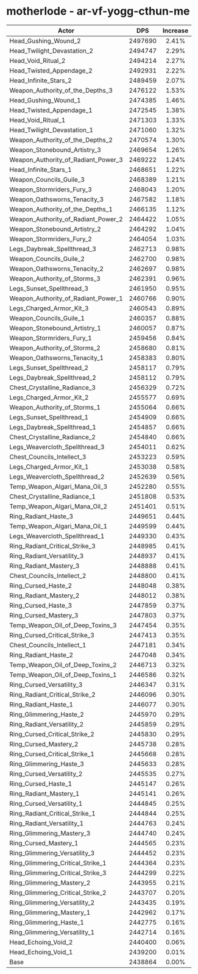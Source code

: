 # motherlode - ar-vf-yogg-cthun-me
| Actor | DPS | Increase |
|---|:---:|:---:|
|Head_Gushing_Wound_2|2497690|2.41%|
|Head_Twilight_Devastation_2|2494747|2.29%|
|Head_Void_Ritual_2|2494214|2.27%|
|Head_Twisted_Appendage_2|2492931|2.22%|
|Head_Infinite_Stars_2|2489459|2.07%|
|Weapon_Authority_of_the_Depths_3|2476122|1.53%|
|Head_Gushing_Wound_1|2474385|1.46%|
|Head_Twisted_Appendage_1|2472545|1.38%|
|Head_Void_Ritual_1|2471303|1.33%|
|Head_Twilight_Devastation_1|2471060|1.32%|
|Weapon_Authority_of_the_Depths_2|2470574|1.30%|
|Weapon_Stonebound_Artistry_3|2469654|1.26%|
|Weapon_Authority_of_Radiant_Power_3|2469222|1.24%|
|Head_Infinite_Stars_1|2468651|1.22%|
|Weapon_Councils_Guile_3|2468389|1.21%|
|Weapon_Stormriders_Fury_3|2468043|1.20%|
|Weapon_Oathsworns_Tenacity_3|2467582|1.18%|
|Weapon_Authority_of_the_Depths_1|2466135|1.12%|
|Weapon_Authority_of_Radiant_Power_2|2464422|1.05%|
|Weapon_Stonebound_Artistry_2|2464292|1.04%|
|Weapon_Stormriders_Fury_2|2464054|1.03%|
|Legs_Daybreak_Spellthread_3|2462713|0.98%|
|Weapon_Councils_Guile_2|2462700|0.98%|
|Weapon_Oathsworns_Tenacity_2|2462697|0.98%|
|Weapon_Authority_of_Storms_3|2462391|0.96%|
|Legs_Sunset_Spellthread_3|2461950|0.95%|
|Weapon_Authority_of_Radiant_Power_1|2460766|0.90%|
|Legs_Charged_Armor_Kit_3|2460543|0.89%|
|Weapon_Councils_Guile_1|2460357|0.88%|
|Weapon_Stonebound_Artistry_1|2460057|0.87%|
|Weapon_Stormriders_Fury_1|2459456|0.84%|
|Weapon_Authority_of_Storms_2|2458680|0.81%|
|Weapon_Oathsworns_Tenacity_1|2458383|0.80%|
|Legs_Sunset_Spellthread_2|2458117|0.79%|
|Legs_Daybreak_Spellthread_2|2458112|0.79%|
|Chest_Crystalline_Radiance_3|2456329|0.72%|
|Legs_Charged_Armor_Kit_2|2455577|0.69%|
|Weapon_Authority_of_Storms_1|2455064|0.66%|
|Legs_Sunset_Spellthread_1|2454909|0.66%|
|Legs_Daybreak_Spellthread_1|2454857|0.66%|
|Chest_Crystalline_Radiance_2|2454840|0.66%|
|Legs_Weavercloth_Spellthread_3|2454011|0.62%|
|Chest_Councils_Intellect_3|2453223|0.59%|
|Legs_Charged_Armor_Kit_1|2453038|0.58%|
|Legs_Weavercloth_Spellthread_2|2452639|0.56%|
|Temp_Weapon_Algari_Mana_Oil_3|2452280|0.55%|
|Chest_Crystalline_Radiance_1|2451808|0.53%|
|Temp_Weapon_Algari_Mana_Oil_2|2451401|0.51%|
|Ring_Radiant_Haste_3|2449651|0.44%|
|Temp_Weapon_Algari_Mana_Oil_1|2449599|0.44%|
|Legs_Weavercloth_Spellthread_1|2449330|0.43%|
|Ring_Radiant_Critical_Strike_3|2448985|0.41%|
|Ring_Radiant_Versatility_3|2448937|0.41%|
|Ring_Radiant_Mastery_3|2448888|0.41%|
|Chest_Councils_Intellect_2|2448800|0.41%|
|Ring_Cursed_Haste_2|2448048|0.38%|
|Ring_Radiant_Mastery_2|2448012|0.38%|
|Ring_Cursed_Haste_3|2447859|0.37%|
|Ring_Cursed_Mastery_3|2447803|0.37%|
|Temp_Weapon_Oil_of_Deep_Toxins_3|2447454|0.35%|
|Ring_Cursed_Critical_Strike_3|2447413|0.35%|
|Chest_Councils_Intellect_1|2447181|0.34%|
|Ring_Radiant_Haste_2|2447048|0.34%|
|Temp_Weapon_Oil_of_Deep_Toxins_2|2446713|0.32%|
|Temp_Weapon_Oil_of_Deep_Toxins_1|2446586|0.32%|
|Ring_Cursed_Versatility_3|2446347|0.31%|
|Ring_Radiant_Critical_Strike_2|2446096|0.30%|
|Ring_Radiant_Haste_1|2446077|0.30%|
|Ring_Glimmering_Haste_2|2445970|0.29%|
|Ring_Radiant_Versatility_2|2445859|0.29%|
|Ring_Cursed_Critical_Strike_2|2445830|0.29%|
|Ring_Cursed_Mastery_2|2445738|0.28%|
|Ring_Cursed_Critical_Strike_1|2445668|0.28%|
|Ring_Glimmering_Haste_3|2445633|0.28%|
|Ring_Cursed_Versatility_2|2445535|0.27%|
|Ring_Cursed_Haste_1|2445147|0.26%|
|Ring_Radiant_Mastery_1|2445141|0.26%|
|Ring_Cursed_Versatility_1|2444845|0.25%|
|Ring_Radiant_Critical_Strike_1|2444844|0.25%|
|Ring_Radiant_Versatility_1|2444763|0.24%|
|Ring_Glimmering_Mastery_3|2444740|0.24%|
|Ring_Cursed_Mastery_1|2444565|0.23%|
|Ring_Glimmering_Versatility_3|2444452|0.23%|
|Ring_Glimmering_Critical_Strike_1|2444364|0.23%|
|Ring_Glimmering_Critical_Strike_3|2444299|0.22%|
|Ring_Glimmering_Mastery_2|2443955|0.21%|
|Ring_Glimmering_Critical_Strike_2|2443707|0.20%|
|Ring_Glimmering_Versatility_2|2443435|0.19%|
|Ring_Glimmering_Mastery_1|2442962|0.17%|
|Ring_Glimmering_Haste_1|2442775|0.16%|
|Ring_Glimmering_Versatility_1|2442714|0.16%|
|Head_Echoing_Void_2|2440400|0.06%|
|Head_Echoing_Void_1|2439200|0.01%|
|Base|2438864|0.00%|
